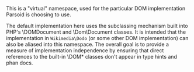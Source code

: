 This is a "virtual" namespace, used for the particular DOM implementation
Parsoid is choosing to use.

The default implementation here uses the subclassing mechanism built
into PHP's \DOMDocument and \Dom\Document classes.  It is intended
that the implementation in `Wikimedia\Dodo` (or some other DOM
implementation) can also be aliased into this namespace.  The overall
goal is to provide a measure of implementation independence by
ensuring that direct references to the built-in \DOM* classes don't
appear in type hints and phan docs.
